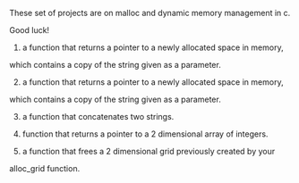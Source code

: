 These set of projects are on malloc and dynamic memory management in c.

Good luck!

1.  a function that returns a pointer to a newly allocated space in memory,

which contains a copy of the string given as a parameter.

2. a function that returns a pointer to a newly allocated space in memory,

which contains a copy of the string given as a parameter.

3. a function that concatenates two strings.

4.  function that returns a pointer to a 2 dimensional array of integers.

5.  a function that frees a 2 dimensional grid previously created by your

alloc_grid function.